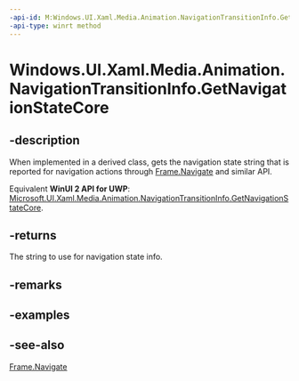 ```yaml
---
-api-id: M:Windows.UI.Xaml.Media.Animation.NavigationTransitionInfo.GetNavigationStateCore
-api-type: winrt method
---
```


<!-- Method syntax
virtual protected string GetNavigationStateCore()
-->

# Windows.UI.Xaml.Media.Animation.NavigationTransitionInfo.GetNavigationStateCore

## -description
When implemented in a derived class, gets the navigation state string that is reported for navigation actions through [Frame.Navigate](../windows.ui.xaml.controls/frame_navigate_442648331.md) and similar API.

Equivalent **WinUI 2 API for UWP**: [Microsoft.UI.Xaml.Media.Animation.NavigationTransitionInfo.GetNavigationStateCore](/windows/winui/api/microsoft.ui.xaml.media.animation.navigationtransitioninfo.getnavigationstatecore).

## -returns
The string to use for navigation state info.

## -remarks

## -examples

## -see-also
[Frame.Navigate](../windows.ui.xaml.controls/frame_navigate_442648331.md)
